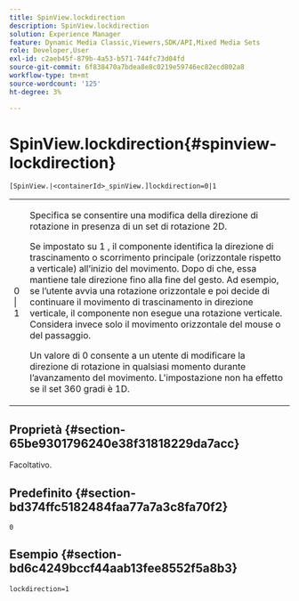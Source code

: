 ```yaml
---
title: SpinView.lockdirection
description: SpinView.lockdirection
solution: Experience Manager
feature: Dynamic Media Classic,Viewers,SDK/API,Mixed Media Sets
role: Developer,User
exl-id: c2aeb45f-879b-4a53-b571-744fc73d04fd
source-git-commit: 6f838470a7bdea8e8c0219e59746ec82ecd802a8
workflow-type: tm+mt
source-wordcount: '125'
ht-degree: 3%

---
```


# SpinView.lockdirection{#spinview-lockdirection}

`[SpinView.|<containerId>_spinView.]lockdirection=0|1`

<table id="table_18D47E7C6A2D4D68B94225CB621D5F7C"> 
 <tbody> 
  <tr> 
   <td colname="col1"> <p> <span class="codeph"> 0 | 1 </span> </p> </td> 
   <td colname="col2"> <p> Specifica se consentire una modifica della direzione di rotazione in presenza di un set di rotazione 2D. </p> <p>Se impostato su <span class="codeph"> 1 </span>, il componente identifica la direzione di trascinamento o scorrimento principale (orizzontale rispetto a verticale) all’inizio del movimento. Dopo di che, essa mantiene tale direzione fino alla fine del gesto. Ad esempio, se l’utente avvia una rotazione orizzontale e poi decide di continuare il movimento di trascinamento in direzione verticale, il componente non esegue una rotazione verticale. Considera invece solo il movimento orizzontale del mouse o del passaggio. </p> <p>Un valore di <span class="codeph"> 0 </span> consente a un utente di modificare la direzione di rotazione in qualsiasi momento durante l’avanzamento del movimento. L'impostazione non ha effetto se il set 360 gradi è 1D. </p> </td> 
  </tr> 
 </tbody> 
</table>

## Proprietà {#section-65be9301796240e38f31818229da7acc}

Facoltativo.

## Predefinito {#section-bd374ffc5182484faa77a7a3c8fa70f2}

`0`

## Esempio {#section-bd6c4249bccf44aab13fee8552f5a8b3}

`lockdirection=1`
